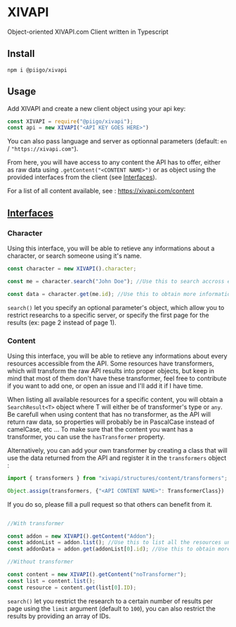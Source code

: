 # XIVAPI

Object-oriented XIVAPI.com Client written in Typescript

## Install

`npm i @piigo/xivapi`

## Usage

Add XIVAPI and create a new client object using your api key:

```javascript
const XIVAPI = require("@piigo/xivapi");
const api = new XIVAPI("<API KEY GOES HERE>")
```

You can also pass language and server as optionnal parameters (default: `en` / `"https://xivapi.com"`).

From here, you will have access to any content the API has to offer, either as raw data using `.getContent("<CONTENT NAME>")`
or as object using the provided interfaces from the client (see [Interfaces](#Interfaces)).

For a list of all content available, see : https://xivapi.com/content

## [Interfaces](#Interfaces)

### Character

Using this interface, you will be able to retieve any informations about a character, or search someone using it's name.

```javascript
const character = new XIVAPI().character;

const me = character.search("John Doe"); //Use this to search accross every servers, see Wiki for more details about the SearchResult<CharacterSearch> Object.

const data = character.get(me.id); //Use this to obtain more informations about a character, see Wiki for more details about the Character Object.
```

`search()` let you specify an optional parameter's object, which allow you to restrict researchs to a specific server, or specify the first page for the results (ex: page 2 instead of page 1).

### Content

Using this interface, you will be able to retieve any informations about every resources accessible from the API. Some resources have transformers, which will transform the raw API results into proper objects, but keep in mind that most of them don't have these transformer, feel free to contribute if you want to add one, or open an issue and I'll add it if I have time.

When listing all available resources for a specific content, you will obtain a `SearchResult<T>` object where T will either be of transformer's type or `any`. Be carefull when using content that has no transformer, as the API will return raw data, so properties will probably be in PascalCase instead of camelCase, etc ...
To make sure that the content you want has a transformer, you can use the `hasTransformer` property.

Alternatively, you can add your own transformer by creating a class that will use the data returned from the API and register it in the `transformers` object :

```javascript
import { transformers } from "xivapi/structures/content/transformers";

Object.assign(transformers, {"<API CONTENT NAME>": TransformerClass})
```

If you do so, please fill a pull request so that others can benefit from it.

```javascript

//With transformer

const addon = new XIVAPI().getContent("Addon");
const addonList = addon.list(); //Use this to list all the resources under this content category. See wiki for more details about SearchResult<T>.
const addonData = addon.get(addonList[0].id); //Use this to obtain more informations about a resource.

//Without transformer

const content = new XIVAPI().getContent("noTransformer");
const list = content.list();
const resource = content.get(list[0].ID);
```

`search()` let you restrict the research to a certain number of results per page using the `limit` argument (default to `100`), you can also restrict the results by providing an array of IDs.